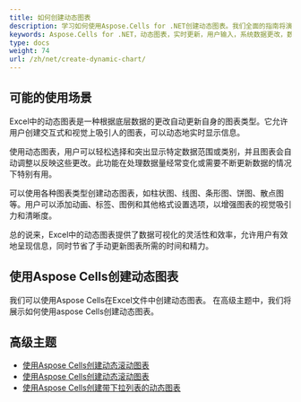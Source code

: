 ```yaml
---
title: 如何创建动态图表
description: 学习如何使用Aspose.Cells for .NET创建动态图表。我们全面的指南将演示如何根据用户输入或系统数据更改实时更新和修改图表的数据、布局和外观。
keywords: Aspose.Cells for .NET，动态图表，实时更新，用户输入，系统数据更改，数据可视化。
type: docs
weight: 74
url: /zh/net/create-dynamic-chart/
---
```


## **可能的使用场景**
Excel中的动态图表是一种根据底层数据的更改自动更新自身的图表类型。它允许用户创建交互式和视觉上吸引人的图表，可以动态地实时显示信息。

使用动态图表，用户可以轻松选择和突出显示特定数据范围或类别，并且图表会自动调整以反映这些更改。此功能在处理数据量经常变化或需要不断更新数据的情况下特别有用。

可以使用各种图表类型创建动态图表，如柱状图、线图、条形图、饼图、散点图等。用户可以添加动画、标签、图例和其他格式设置选项，以增强图表的视觉吸引力和清晰度。

总的说来，Excel中的动态图表提供了数据可视化的灵活性和效率，允许用户有效地呈现信息，同时节省了手动更新图表所需的时间和精力。

## **使用Aspose Cells创建动态图表**
我们可以使用Aspose Cells在Excel文件中创建动态图表。
在高级主题中，我们将展示如何使用aspose Cells创建动态图表。

## **高级主题**
- [使用Aspose Cells创建动态滚动图表](/cells/zh/net/create-dynamic-rolling-chart/)
- [使用Aspose Cells创建动态滚动图表](/cells/zh/net/create-dynamic-scrolling-chart/)
- [使用Aspose Cells创建带下拉列表的动态图表](/cells/zh/net/create-dynamic-chart-with-dropdownlist/)
